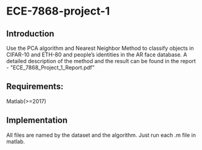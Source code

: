 # ECE-7868-project-1
## Introduction

Use the PCA algorithm and Nearest Neighbor Method to classify objects in CIFAR-10 and ETH-80 and people’s identities in the AR face database. A detailed description of the method and the result can be found in the report - "ECE_7868_Project_1_Report.pdf"

## Requirements: 
Matlab(>=2017)

## Implementation
All files are named by the dataset and the algorithm. Just run each .m file in matlab.
